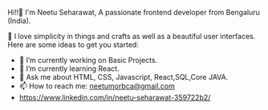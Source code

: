  Hi!!👋
 I'm Neetu Seharawat, A passionate frontend developer from Bengaluru (India).
 
👀 I love simplicity in things and crafts as well as a beautiful user interfaces.
Here are some ideas to get you started:
- 🔭 I’m currently working on Basic Projects.
- 🌱 I’m currently learning React.
- 💬  Ask me about HTML, CSS, Javascript, React,SQL,Core JAVA.
- 📫 How to reach me: neetumorbca@gmail.com
-  https://www.linkedin.com/in/neetu-seharawat-359722b2/


